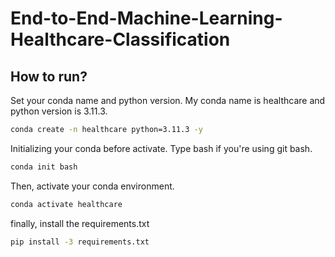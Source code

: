 # End-to-End-Machine-Learning-Healthcare-Classification

## How to run?

Set your conda name and python version. My conda name is healthcare and python version is 3.11.3.

```bash
conda create -n healthcare python=3.11.3 -y
```

Initializing your conda before activate. Type bash if you're using git bash.

```bash
conda init bash 
```

Then, activate your conda environment.

```bash
conda activate healthcare
```

finally, install  the requirements.txt

```bash
pip install -3 requirements.txt
```
